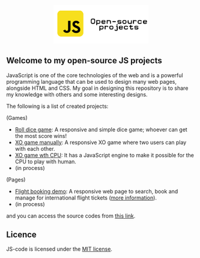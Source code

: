 <p style="margin: auto; width: 50%;">
  <a href="https://amin-norollah.github.io/JS-code/">
  <img src="banner.png" alt="javascript open-source projects">
    </a>
  </p>
  
## Welcome to my open-source JS projects

JavaScript is one of the core technologies of the web and is a powerful programming language that can be used to design many web pages, alongside HTML and CSS. My goal in designing this repository is to share my knowledge with others and some interesting designs.

The following is a list of created projects:

(Games)
- [Roll dice game](https://amin-norollah.github.io/JS-code/Games/RollDice): A responsive and simple dice game; whoever can get the most score wins!
- [XO game manually](https://amin-norollah.github.io/JS-code/Games/XO-manual): A responsive XO game where two users can play with each other.
- [XO game wth CPU](https://amin-norollah.github.io/JS-code/Games/XO-CPU): It has a JavaScript engine to make it possible for the CPU to play with human.
- (in process)

(Pages)
- [Flight booking demo](https://amin-norollah.github.io/JS-code/Pages/FlightBooking/): A responsive web page to search, book and manage for international flight tickets ([more information](https://github.com/amin-norollah/JS-code/tree/main/Pages/FlightBooking)).
- (in process)

and you can access the source codes from [this link](https://github.com/amin-norollah/JS-code).

## Licence

JS-code is licensed under the [MIT license](https://opensource.org/licenses/MIT).
